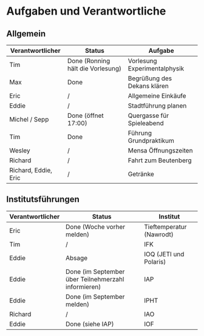 Aufgaben und Verantwortliche
===========================

Allgemein
---------

| Verantwortlicher	| Status				| Aufgabe			|
|-----------------------|---------------------------------------|-------------------------------|
| Tim			| Done (Ronning hält die Vorlesung)	| Vorlesung Experimentalphysik	|
| Max 			| Done					| Begrüßung des Dekans klären	|
| Eric			| / 					| Allgemeine Einkäufe		|
| Eddie			| /					| Stadtführung planen		|
| Michel / Sepp 	| Done (öffnet 17:00)			| Quergasse für Spieleabend	|
| Tim 			| Done					| Führung Grundpraktikum	|
| Wesley		| / 					| Mensa Öffnungszeiten		|
| Richard		| / 					| Fahrt zum Beutenberg		|
| Richard, Eddie, Eric  | /                                     | Getränke                      |

Institutsführungen
------------------

| Verantwortlicher	| Status						| Institut 			|
|-----------------------|-------------------------------------------------------|-------------------------------|
| Eric			| Done (Woche vorher melden)				| Tieftemperatur (Nawrodt)	|
| Tim			| / 							| IFK				|
| Eddie			| Absage						| IOQ (JETI und Polaris)	|
| Eddie			| Done (im September über Teilnehmerzahl informieren) 	| IAP				|
| Eddie 		| Done (im September melden)				| IPHT				|
| Richard		| /							| IAO				|
| Eddie			| Done (siehe IAP)					| IOF				|
